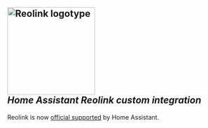 <h2 align="left">
  <a href="https://reolink.com"><img src="./logo.png" alt="Reolink logotype" width="200"></a>
  <br>
  <i>Home Assistant Reolink custom integration</i>
  <br>
</h2>

Reolink is now [official supported](https://www.home-assistant.io/integrations/reolink/) by Home Assistant.
